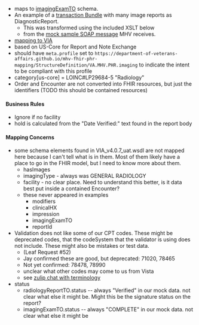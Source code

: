 
- maps to [imagingExamTO](https://github.com/department-of-veterans-affairs/mhv-np-via-wsclient/blob/e40d5615d08d4b41d4ff01dbaffd568522c4b29e/src/main/resources/VIA_v4.0.7_uat.wsdl#L1456) schema.
- An example of a [transaction Bundle](Bundle-images.html) with many image reports as DiagnosticReport.
  - This was transformed using the included XSLT below
  - from the [mock sample SOAP message](https://github.com/department-of-veterans-affairs/mhv-fhir-phr-mapping/blob/main/mocks/radiology.xml) MHV receives.
- [mapping to VIA](StructureDefinition-VA.MHV.PHR.imaging-mappings.html#mappings-for-via-to-mhv-fhir-phr-imagingexamto)
- based on US-Core for Report and Note Exchange
- should have `meta.profile` set to `https://department-of-veterans-affairs.github.io/mhv-fhir-phr-mapping/StructureDefinition/VA.MHV.PHR.imaging` to indicate the intent to be compliant with this profile
- category[us-core] = LOINC#LP29684-5 "Radiology"
- Order and Encounter are not converted into FHIR resources, but just the identifiers (TODO this should be contained resources)

#### Business Rules

- Ignore if no facility
- hold is calculated from the "Date Verified:" text found in the report body

#### Mapping Concerns

- some schema elements found in VIA_v4.0.7_uat.wsdl are not mapped here because I can't tell what is in them. Most of them likely have a place to go in the FHIR model, but I need to know more about them.
  - hasImages
  - imagingType - always was GENERAL RADIOLOGY
  - facility - no clear place. Need to understand this better, is it data best put inside a contained Encounter?
  - these never appeared in examples
    - modifiers
    - clinicalHX
    - impression
    - imagingExamTO
    - reportId
- Validation does not like some of our CPT codes. These might be deprecated codes, that the codeSystem that the validator is using does not include. These might also be mistakes or test data.
  - (Leaf Request #52)
  - Jay confirmed these are good, but deprecated: 71020, 78465
  - Not yet confirmed: 78478, 78990
  - unclear what other codes may come to us from Vista
  - see [zulip chat with terminology](https://chat.fhir.org/#narrow/stream/179202-terminology/topic/CPT.20code.20not.20found)
- status
  - radiologyReportTO.status -- always "Verified" in our mock data. not clear what else it might be. Might this be the signature status on the report?
  - imagingExamTO.status -- always "COMPLETE" in our mock data. not clear what else it might be
